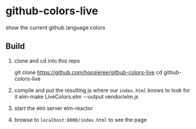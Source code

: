 # github-colors-live
show the current github language colors

Build
-----

1. clone and cd into this repo

      git clone https://github.com/hoosieree/github-colors-live
      cd github-colors-live

2. compile and put the resulting js where our `index.html` knows to look for it
      elm-make LiveColors.elm --output vendor/elm.js

3. start the elm server
      elm-reactor
4. browse to `localhost:8000/index.html` to see the page
